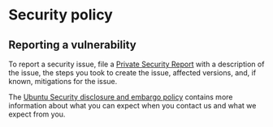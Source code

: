<!-- This file is centrally managed as a template file in https://github.com/canonical/solutions-engineering-automation -->
<!-- To update the file: -->
<!-- - Edit it in the canonical/solutions-engineering-automation repository. -->
<!-- - Open a PR with the changes. -->
<!-- - When the PR merges, the soleng-terraform bot will open a PR to the target repositories with the changes. -->

# Security policy


## Reporting a vulnerability
To report a security issue, file a [Private Security Report](https://github.com/canonical/prometheus-openstack-exporter/security/advisories/new)
with a description of the issue, the steps you took to create the issue, affected versions, and,
if known, mitigations for the issue.

The [Ubuntu Security disclosure and embargo policy](https://ubuntu.com/security/disclosure-policy)
contains more information about what you can expect when you contact us and what we expect from you.
